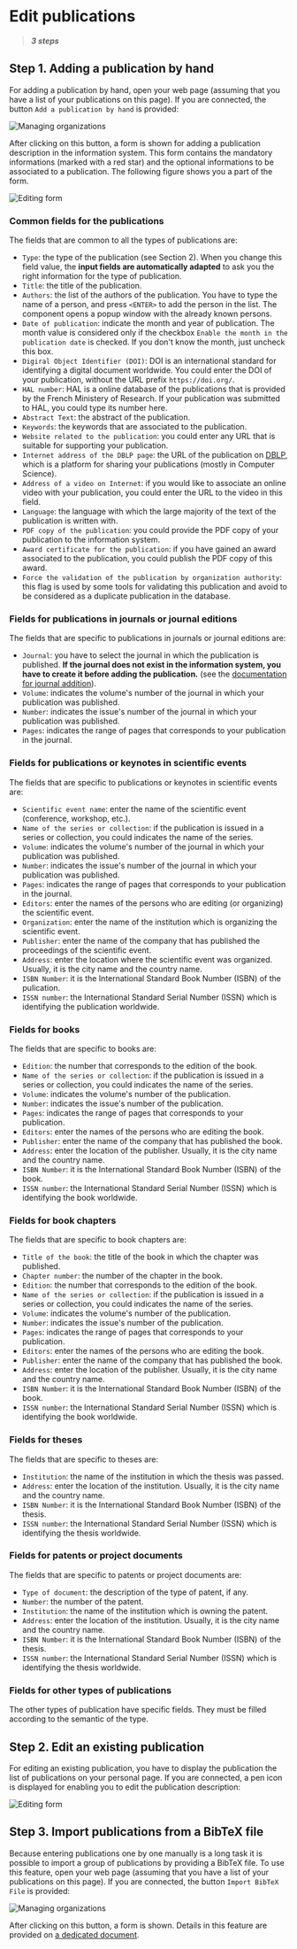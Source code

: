 # Edit publications

> **_3 steps_**

## Step 1. Adding a publication by hand

For adding a publication by hand, open your web page (assuming that you have a list of your publications on this page). If you are connected, the button `Add a publication by hand` is provided:

![Managing organizations](editpublications1.png)

After clicking on this button, a form is shown for adding a publication description in the information system. This form contains the mandatory informations (marked with a red star) and the optional informations to be associated to a publication. The following figure shows you a part of the form.

![Editing form](editpublications3.png)

### Common fields for the publications

The fields that are common to all the types of publications are:

* `Type`: the type of the publication (see Section 2). When you change this field value, the **input fields are automatically adapted** to ask you the right information for the type of publication.
* `Title`: the title of the publication.
* `Authors`: the list of the authors of the publication. You have to type the name of a person, and press `<ENTER>` to add the person in the list. The component opens a popup window with the already known persons.
* `Date of publication`: indicate the month and year of publication. The month value is considered only if the checkbox `Enable the month in the publication date` is checked. If you don't know the month, just uncheck this box.
* `Digiral Object Identifier (DOI)`: DOI is an international standard for identifying a digital document worldwide. You could enter the DOI of your publication, without the URL prefix `https://doi.org/`.
* `HAL number`: HAL is a online database of the publications that is provided by the French Ministery of Research. If your publication was submitted to HAL, you could type its number here.
* `Abstract Text`: the abstract of the publication.
* `Keywords`: the keywords that are associated to the publication.
* `Website related to the publication`: you could enter any URL that is suitable for supporting your publication.
* `Internet address of the DBLP page`: the URL of the publication on [DBLP](https://dblp.uni-trier.de/), which is a platform for sharing your publications (mostly in Computer Science).
* `Address of a video on Internet`: if you would like to associate an online video with your publication, you could enter the URL to the video in this field.
* `Language`: the language with which the large majority of the text of the publication is written with.
* `PDF copy of the publication`: you could provide the PDF copy of your publication to the information system.
* `Award certificate for the publication`: if you have gained an award associated to the publication, you could publish the PDF copy of this award.
* `Force the validation of the publication by organization authority`: this flag is used by some tools for validating this publication and avoid to be considered as a duplicate publication in the database.


### Fields for publications in journals or journal editions

The fields that are specific to publications in journals or journal editions are:

* `Journal`: you have to select the journal in which the publication is published. **If the journal does not exist in the information system, you have to create it before adding the publication.** (see the [documentation for journal addition](journals.md)).
* `Volume`: indicates the volume's number of the journal in which your publication was published.
* `Number`: indicates the issue's number of the journal in which your publication was published.
* `Pages`: indicates the range of pages that corresponds to your publication in the journal.


### Fields for publications or keynotes in scientific events

The fields that are specific to publications or keynotes in scientific events are:

* `Scientific event name`: enter the name of the scientific event (conference, workshop, etc.).
* `Name of the series or collection`: if the publication is issued in a series or collection, you could indicates the name of the series.
* `Volume`: indicates the volume's number of the journal in which your publication was published.
* `Number`: indicates the issue's number of the journal in which your publication was published.
* `Pages`: indicates the range of pages that corresponds to your publication in the journal.
* `Editors`: enter the names of the persons who are editing (or organizing) the scientific event.
* `Organization`: enter the name of the institution which is organizing the scientific event.
* `Publisher`: enter the name of the company that has published the proceedings of the scientific event.
* `Address`: enter the location where the scientific event was organized. Usually, it is the city name and the country name.
* `ISBN Number`: it is the International Standard Book Number (ISBN) of the pulication.
* `ISSN number`: the International Standard Serial Number (ISSN) which is identifying the publication worldwide.


### Fields for books

The fields that are specific to books are:

* `Edition`: the number that corresponds to the edition of the book.
* `Name of the series or collection`: if the publication is issued in a series or collection, you could indicates the name of the series.
* `Volume`: indicates the volume's number of the publication.
* `Number`: indicates the issue's number of the publication.
* `Pages`: indicates the range of pages that corresponds to your publication.
* `Editors`: enter the names of the persons who are editing the book.
* `Publisher`: enter the name of the company that has published the book.
* `Address`: enter the location of the publisher. Usually, it is the city name and the country name.
* `ISBN Number`: it is the International Standard Book Number (ISBN) of the book.
* `ISSN number`: the International Standard Serial Number (ISSN) which is identifying the book worldwide.


### Fields for book chapters

The fields that are specific to book chapters are:

* `Title of the book`: the title of the book in which the chapter was published.
* `Chapter number`: the number of the chapter in the book.
* `Edition`: the number that corresponds to the edition of the book.
* `Name of the series or collection`: if the publication is issued in a series or collection, you could indicates the name of the series.
* `Volume`: indicates the volume's number of the publication.
* `Number`: indicates the issue's number of the publication.
* `Pages`: indicates the range of pages that corresponds to your publication.
* `Editors`: enter the names of the persons who are editing the book.
* `Publisher`: enter the name of the company that has published the book.
* `Address`: enter the location of the publisher. Usually, it is the city name and the country name.
* `ISBN Number`: it is the International Standard Book Number (ISBN) of the book.
* `ISSN number`: the International Standard Serial Number (ISSN) which is identifying the book worldwide.


### Fields for theses

The fields that are specific to theses are:

* `Institution`: the name of the institution in which the thesis was passed.
* `Address`: enter the location of the institution. Usually, it is the city name and the country name.
* `ISBN Number`: it is the International Standard Book Number (ISBN) of the thesis.
* `ISSN number`: the International Standard Serial Number (ISSN) which is identifying the thesis worldwide.


### Fields for patents or project documents

The fields that are specific to patents or project documents are:

* `Type of document`: the description of the type of patent, if any.
* `Number`: the number of the patent.
* `Institution`: the name of the institution which is owning the patent.
* `Address`: enter the location of the institution. Usually, it is the city name and the country name.
* `ISBN Number`: it is the International Standard Book Number (ISBN) of the thesis.
* `ISSN number`: the International Standard Serial Number (ISSN) which is identifying the thesis worldwide.


### Fields for other types of publications

The other types of publication have specific fields. They must be filled according to the semantic of the type.


## Step 2. Edit an existing publication

For editing an existing publication, you have to display the publication the list of publications on your personal page. If you are connected, a pen icon is displayed for enabling you to edit the publication description:

![Editing form](editpublications2.png)


## Step 3. Import publications from a BibTeX file

Because entering publications one by one manually is a long task it is possible to import a group of publications by providing a BibTeX file. To use this feature, open your web page (assuming that you have a list of your publications on this page). If you are connected, the button `Import BibTeX File` is provided:

![Managing organizations](editpublications1.png)

After clicking on this button, a form is shown. Details in this feature are provided on [a dedicated document](importbibtex.md).

